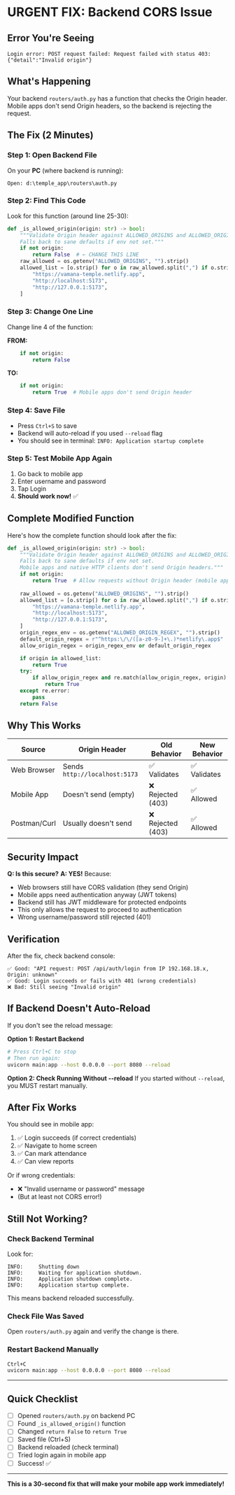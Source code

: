 # URGENT FIX: Backend CORS Issue

## Error You're Seeing
```
Login error: POST request failed: Request failed with status 403: {"detail":"Invalid origin"}
```

## What's Happening
Your backend `routers/auth.py` has a function that checks the Origin header. Mobile apps don't send Origin headers, so the backend is rejecting the request.

## The Fix (2 Minutes)

### Step 1: Open Backend File
On your **PC** (where backend is running):
```
Open: d:\temple_app\routers\auth.py
```

### Step 2: Find This Code
Look for this function (around line 25-30):

```python
def _is_allowed_origin(origin: str) -> bool:
    """Validate Origin header against ALLOWED_ORIGINS and ALLOWED_ORIGIN_REGEX.
    Falls back to sane defaults if env not set."""
    if not origin:
        return False  # ← CHANGE THIS LINE
    raw_allowed = os.getenv("ALLOWED_ORIGINS", "").strip()
    allowed_list = [o.strip() for o in raw_allowed.split(",") if o.strip()] or [
        "https://vamana-temple.netlify.app",
        "http://localhost:5173",
        "http://127.0.0.1:5173",
    ]
```

### Step 3: Change One Line
Change line 4 of the function:

**FROM:**
```python
    if not origin:
        return False
```

**TO:**
```python
    if not origin:
        return True  # Mobile apps don't send Origin header
```

### Step 4: Save File
- Press `Ctrl+S` to save
- Backend will auto-reload if you used `--reload` flag
- You should see in terminal: `INFO: Application startup complete`

### Step 5: Test Mobile App Again
1. Go back to mobile app
2. Enter username and password
3. Tap Login
4. **Should work now!** ✅

## Complete Modified Function

Here's how the complete function should look after the fix:

```python
def _is_allowed_origin(origin: str) -> bool:
    """Validate Origin header against ALLOWED_ORIGINS and ALLOWED_ORIGIN_REGEX.
    Falls back to sane defaults if env not set.
    Mobile apps and native HTTP clients don't send Origin headers."""
    if not origin:
        return True  # Allow requests without Origin header (mobile apps)
    
    raw_allowed = os.getenv("ALLOWED_ORIGINS", "").strip()
    allowed_list = [o.strip() for o in raw_allowed.split(",") if o.strip()] or [
        "https://vamana-temple.netlify.app",
        "http://localhost:5173",
        "http://127.0.0.1:5173",
    ]
    origin_regex_env = os.getenv("ALLOWED_ORIGIN_REGEX", "").strip()
    default_origin_regex = r"^https:\/\/([a-z0-9-]+\.)*netlify\.app$"
    allow_origin_regex = origin_regex_env or default_origin_regex

    if origin in allowed_list:
        return True
    try:
        if allow_origin_regex and re.match(allow_origin_regex, origin):
            return True
    except re.error:
        pass
    return False
```

## Why This Works

| Source | Origin Header | Old Behavior | New Behavior |
|--------|---------------|--------------|--------------|
| Web Browser | Sends `http://localhost:5173` | ✅ Validates | ✅ Validates |
| Mobile App | Doesn't send (empty) | ❌ Rejected (403) | ✅ Allowed |
| Postman/Curl | Usually doesn't send | ❌ Rejected (403) | ✅ Allowed |

## Security Impact

**Q: Is this secure?**
**A: YES!** Because:
- Web browsers still have CORS validation (they send Origin)
- Mobile apps need authentication anyway (JWT tokens)
- Backend still has JWT middleware for protected endpoints
- This only allows the request to proceed to authentication
- Wrong username/password still rejected (401)

## Verification

After the fix, check backend console:
```
✅ Good: "API request: POST /api/auth/login from IP 192.168.18.x, Origin: unknown"
✅ Good: Login succeeds or fails with 401 (wrong credentials)
❌ Bad: Still seeing "Invalid origin"
```

## If Backend Doesn't Auto-Reload

If you don't see the reload message:

**Option 1: Restart Backend**
```bash
# Press Ctrl+C to stop
# Then run again:
uvicorn main:app --host 0.0.0.0 --port 8080 --reload
```

**Option 2: Check Running Without --reload**
If you started without `--reload`, you MUST restart manually.

## After Fix Works

You should see in mobile app:
1. ✅ Login succeeds (if correct credentials)
2. ✅ Navigate to home screen
3. ✅ Can mark attendance
4. ✅ Can view reports

Or if wrong credentials:
- ❌ "Invalid username or password" message
- (But at least not CORS error!)

## Still Not Working?

### Check Backend Terminal
Look for:
```
INFO:     Shutting down
INFO:     Waiting for application shutdown.
INFO:     Application shutdown complete.
INFO:     Application startup complete.
```

This means backend reloaded successfully.

### Check File Was Saved
Open `routers/auth.py` again and verify the change is there.

### Restart Backend Manually
```bash
Ctrl+C
uvicorn main:app --host 0.0.0.0 --port 8080 --reload
```

---

## Quick Checklist

- [ ] Opened `routers/auth.py` on backend PC
- [ ] Found `_is_allowed_origin()` function
- [ ] Changed `return False` to `return True`
- [ ] Saved file (Ctrl+S)
- [ ] Backend reloaded (check terminal)
- [ ] Tried login again in mobile app
- [ ] Success! ✅

---

**This is a 30-second fix that will make your mobile app work immediately!**
